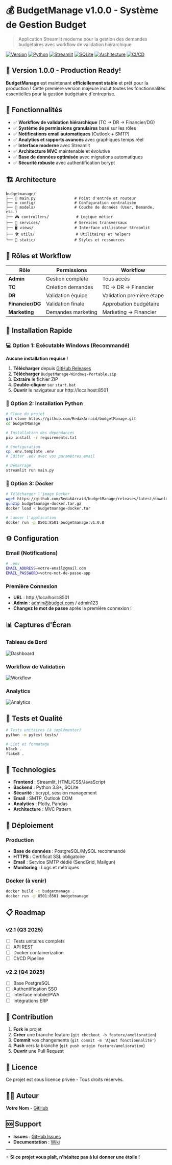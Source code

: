 # 💰 BudgetManage v1.0.0 - Système de Gestion Budget

> Application Streamlit moderne pour la gestion des demandes budgétaires avec workflow de validation hiérarchique

[![Version](https://img.shields.io/badge/Version-1.0.0-brightgreen.svg)](https://github.com/RedakArraid/budgetManage/releases)
[![Python](https://img.shields.io/badge/Python-3.8+-blue.svg)](https://www.python.org/)
[![Streamlit](https://img.shields.io/badge/Streamlit-1.28+-red.svg)](https://streamlit.io/)
[![SQLite](https://img.shields.io/badge/Database-SQLite-green.svg)](https://sqlite.org/)
[![Architecture](https://img.shields.io/badge/Architecture-MVC-orange.svg)](#architecture)
[![CI/CD](https://img.shields.io/badge/CI%2FCD-GitHub%20Actions-blue.svg)](https://github.com/RedakArraid/budgetManage/actions)

## 🎉 Version 1.0.0 - Production Ready!

**BudgetManage** est maintenant **officiellement stable** et prêt pour la production ! Cette première version majeure inclut toutes les fonctionnalités essentielles pour la gestion budgétaire d'entreprise.

## 🚀 Fonctionnalités

- ✅ **Workflow de validation hiérarchique** (TC → DR → Financier/DG)
- ✅ **Système de permissions granulaires** basé sur les rôles
- ✅ **Notifications email automatiques** (Outlook + SMTP)
- ✅ **Analytics et rapports avancés** avec graphiques temps réel
- ✅ **Interface moderne** avec Streamlit
- ✅ **Architecture MVC** maintenable et évolutive
- ✅ **Base de données optimisée** avec migrations automatiques
- ✅ **Sécurité robuste** avec authentification bcrypt

## 🏗️ Architecture

```
budgetmanage/
├── 📱 main.py                 # Point d'entrée et routeur
├── ⚙️ config/                 # Configuration centralisée
├── 💾 models/                 # Couche de données (User, Demande, etc.)
├── 🎮 controllers/            # Logique métier
├── 🔧 services/               # Services transversaux
├── 🖥️ views/                  # Interface utilisateur Streamlit
├── 🛠️ utils/                  # Utilitaires et helpers
└── 🎨 static/                 # Styles et ressources
```

## 👥 Rôles et Workflow

| Rôle | Permissions | Workflow |
|------|-------------|----------|
| **Admin** | Gestion complète | Tous accès |
| **TC** | Création demandes | TC → DR → Financier |
| **DR** | Validation équipe | Validation première étape |
| **Financier/DG** | Validation finale | Approbation budgétaire |
| **Marketing** | Demandes marketing | Marketing → Financier |

## 🚀 Installation Rapide

### 💻 Option 1: Exécutable Windows (Recommandé)

**Aucune installation requise !**

1. **Télécharger** depuis [GitHub Releases](https://github.com/RedakArraid/budgetManage/releases/latest)
2. **Télécharger** `BudgetManage-Windows-Portable.zip`
3. **Extraire** le fichier ZIP
4. **Double-cliquer** sur `start.bat`
5. **Ouvrir** le navigateur sur http://localhost:8501

### 🐍 Option 2: Installation Python

```bash
# Clone du projet
git clone https://github.com/RedakArraid/budgetManage.git
cd budgetManage

# Installation des dépendances
pip install -r requirements.txt

# Configuration
cp .env.template .env
# Éditer .env avec vos paramètres email

# Démarrage
streamlit run main.py
```

### 🐳 Option 3: Docker

```bash
# Télécharger l'image Docker
wget https://github.com/RedakArraid/budgetManage/releases/latest/download/budgetmanage-docker.tar.gz
gunzip budgetmanage-docker.tar.gz
docker load < budgetmanage-docker.tar

# Lancer l'application
docker run -p 8501:8501 budgetmanage:v1.0.0
```

## ⚙️ Configuration

### Email (Notifications)
```bash
# .env
EMAIL_ADDRESS=votre-email@gmail.com
EMAIL_PASSWORD=votre-mot-de-passe-app
```

### Première Connexion
- **URL** : http://localhost:8501
- **Admin** : admin@budget.com / admin123
- **Changez le mot de passe** après la première connexion !

## 📊 Captures d'Écran

### Tableau de Bord
![Dashboard](docs/screenshots/dashboard.png)

### Workflow de Validation
![Workflow](docs/screenshots/workflow.png)

### Analytics
![Analytics](docs/screenshots/analytics.png)

## 🧪 Tests et Qualité

```bash
# Tests unitaires (à implémenter)
python -m pytest tests/

# Lint et formatage
black .
flake8 .
```

## 🔧 Technologies

- **Frontend** : Streamlit, HTML/CSS/JavaScript
- **Backend** : Python 3.8+, SQLite
- **Sécurité** : bcrypt, session management
- **Email** : SMTP, Outlook COM
- **Analytics** : Plotly, Pandas
- **Architecture** : MVC Pattern

## 🚢 Déploiement

### Production
- **Base de données** : PostgreSQL/MySQL recommandé
- **HTTPS** : Certificat SSL obligatoire
- **Email** : Service SMTP dédié (SendGrid, Mailgun)
- **Monitoring** : Logs et métriques

### Docker (à venir)
```bash
docker build -t budgetmanage .
docker run -p 8501:8501 budgetmanage
```

## 📋 Roadmap

### v2.1 (Q3 2025)
- [ ] Tests unitaires complets
- [ ] API REST
- [ ] Docker containerization
- [ ] CI/CD Pipeline

### v2.2 (Q4 2025)
- [ ] Base PostgreSQL
- [ ] Authentification SSO
- [ ] Interface mobile/PWA
- [ ] Intégrations ERP

## 🤝 Contribution

1. **Fork** le projet
2. **Créer** une branche feature (`git checkout -b feature/amelioration`)
3. **Commit** vos changements (`git commit -m 'Ajout fonctionnalité'`)
4. **Push** vers la branche (`git push origin feature/amelioration`)
5. **Ouvrir** une Pull Request

## 📄 Licence

Ce projet est sous licence privée - Tous droits réservés.

## 👨‍💻 Auteur

**Votre Nom** - [GitHub](https://github.com/VOTRE-USERNAME)

## 🆘 Support

- **Issues** : [GitHub Issues](https://github.com/VOTRE-USERNAME/budgetmanage/issues)
- **Documentation** : [Wiki](https://github.com/VOTRE-USERNAME/budgetmanage/wiki)

---

⭐ **Si ce projet vous plaît, n'hésitez pas à lui donner une étoile !**

